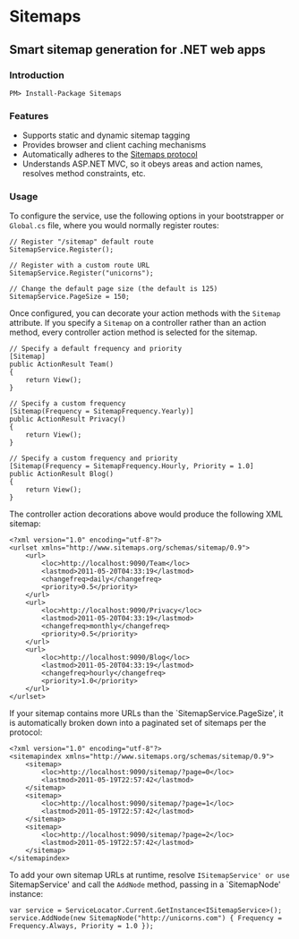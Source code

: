 # Sitemaps
## Smart sitemap generation for .NET web apps

### Introduction

    PM> Install-Package Sitemaps

### Features

* Supports static and dynamic sitemap tagging
* Provides browser and client caching mechanisms
* Automatically adheres to the [Sitemaps protocol](http://sitemaps.org)
* Understands ASP.NET MVC, so it obeys areas and action names, resolves method constraints, etc.

### Usage

To configure the service, use the following options in your bootstrapper or `Global.cs` file,
where you would normally register routes:

    // Register "/sitemap" default route
    SitemapService.Register();

    // Register with a custom route URL
    SitemapService.Register("unicorns");

    // Change the default page size (the default is 125)
    SitemapService.PageSize = 150;

Once configured, you can decorate your action methods with the `Sitemap` attribute.
If you specify a `Sitemap` on a controller rather than an action method, every controller
action method is selected for the sitemap.

    // Specify a default frequency and priority
    [Sitemap]
    public ActionResult Team()
    {
        return View();
    }
    
    // Specify a custom frequency
    [Sitemap(Frequency = SitemapFrequency.Yearly)]
    public ActionResult Privacy()
    {
        return View();
    }   

    // Specify a custom frequency and priority
    [Sitemap(Frequency = SitemapFrequency.Hourly, Priority = 1.0]
    public ActionResult Blog()
    {
        return View();
    }

The controller action decorations above would produce the following XML sitemap:

    <?xml version="1.0" encoding="utf-8"?>
    <urlset xmlns="http://www.sitemaps.org/schemas/sitemap/0.9">
        <url>
            <loc>http://localhost:9090/Team</loc>
            <lastmod>2011-05-20T04:33:19</lastmod>
            <changefreq>daily</changefreq>
            <priority>0.5</priority>
        </url>
        <url>
            <loc>http://localhost:9090/Privacy</loc>
            <lastmod>2011-05-20T04:33:19</lastmod>
            <changefreq>monthly</changefreq>
            <priority>0.5</priority>
        </url>
        <url>
            <loc>http://localhost:9090/Blog</loc>
            <lastmod>2011-05-20T04:33:19</lastmod>
            <changefreq>hourly</changefreq>
            <priority>1.0</priority>
        </url>
    </urlset>

If your sitemap contains more URLs than the `SitemapService.PageSize', it is automatically
broken down into a paginated set of sitemaps per the protocol:
    
    <?xml version="1.0" encoding="utf-8"?>
    <sitemapindex xmlns="http://www.sitemaps.org/schemas/sitemap/0.9">
        <sitemap>
            <loc>http://localhost:9090/sitemap/?page=0</loc>
            <lastmod>2011-05-19T22:57:42</lastmod>
        </sitemap>
        <sitemap>
            <loc>http://localhost:9090/sitemap/?page=1</loc>
            <lastmod>2011-05-19T22:57:42</lastmod>
        </sitemap>
        <sitemap>
            <loc>http://localhost:9090/sitemap/?page=2</loc>
            <lastmod>2011-05-19T22:57:42</lastmod>
        </sitemap>
    </sitemapindex>

To add your own sitemap URLs at runtime, resolve `ISitemapService' or use `SitemapService'
and call the `AddNode` method, passing in a `SitemapNode' instance:

    var service = ServiceLocator.Current.GetInstance<ISitemapService>();
    service.AddNode(new SitemapNode("http://unicorns.com") { Frequency = Frequency.Always, Priority = 1.0 });
    